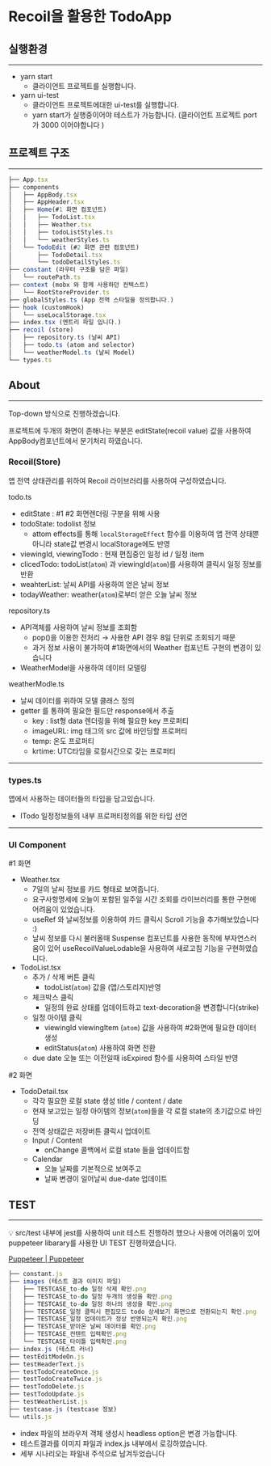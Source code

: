 # Recoil을 활용한 TodoApp

## 실행환경

---

- yarn start
  - 클라이언트 프로젝트를 실행합니다.
- yarn ui-test
  - 클라이언트 프로젝트에대한 ui-test를 실행합니다.
  - yarn start가 실행중이어야 테스트가 가능합니다. (클라이언트 프로젝트 port가 3000 이어야합니다 )

## 프로젝트 구조

---

```jsx
├── App.tsx
├── components
│   ├── AppBody.tsx
│   ├── AppHeader.tsx
│   ├── Home(#1 화면 컴포넌트)
│   │   ├── TodoList.tsx
│   │   ├── Weather.tsx
│   │   ├── todoListStyles.ts
│   │   └── weatherStyles.ts
│   └── TodoEdit (#2 화면 관련 컴포넌트)
│       ├── TodoDetail.tsx
│       └── todoDetailStyles.ts
├── constant (라우터 구조를 담은 파일)
│   └── routePath.ts
├── context (mobx 와 함께 사용하던 컨텍스트)
│   └── RootStoreProvider.ts
├── globalStyles.ts (App 전역 스타일을 정의합니다.)
├── hook (customHook)
│   └── useLocalStorage.tsx
├── index.tsx (엔트리 파일 입니다.)
├── recoil (store)
│   ├── repository.ts (날씨 API)
│   ├── todo.ts (atom and selector)
│   └── weatherModel.ts (날씨 Model)
└── types.ts
```

## About

---

Top-down 방식으로 진행하겠습니다.

프로젝트에 두개의 화면이 존해나는 부분은 editState(recoil value) 값을 사용하여 AppBody컴포넌트에서 분기처리 하였습니다.

### **Recoil(Store)**

앱 전역 상태관리를 위하여 Recoil 라이브러리를 사용하여 구성하였습니다.

todo.ts

- editState : #1 #2 화면렌더링 구분을 위해 사용
- todoState: todolist 정보
  - attom effects를 통해 `localStorageEffect` 함수를 이용하여 앱 전역 상태뿐 아니라
    state값 변경시 localStorage에도 반영
- viewingId, viewingTodo : 현재 편집중인 일정 id / 일정 item
- clicedTodo: todoList(`atom`) 과 viewingId(`atom`)를 사용하여 클릭시 일정 정보를 반환
- weahterList: 날씨 API를 사용하여 얻은 날씨 정보
- todayWeather: weather(`atom`)로부터 얻은 오늘 날씨 정보

repository.ts

- API객체를 사용하여 날씨 정보를 조회함
  - pop()을 이용한 전처리 → 사용한 API 경우 8일 단위로 조회되기 때문
  - 과거 정보 사용이 불가하여 #1화면에서의 Weather 컴포넌트 구현의 변경이 있습니다
- WeatherModel을 사용하여 데이터 모델링

weatherModle.ts

- 날씨 데이터를 위하여 모델 클래스 정의
- getter 를 통하여 필요한 필드만 response에서 추출
  - key : list형 data 렌더링을 위해 필요한 key 프로퍼티
  - imageURL: img 태그의 src 값에 바인딩할 프로퍼티
  - temp: 온도 프로퍼티
  - krtime: UTC타임을 로컬시간으로 갖는 프로퍼티

---

### types.ts

앱에서 사용하는 데이터들의 타입을 담고있습니다.

- ITodo 일정정보들의 내부 프로퍼티정의를 위한 타입 선언

---

### UI Component

#1 화면

- Weather.tsx
  - 7일의 날씨 정보를 카드 형태로 보여줍니다.
  - 요구사항명세에 오늘이 포함된 일주일 시간 조회를 라이브러리를 통한 구현에 어려움이 있었습니다.
  - useRef 와 날씨정보를 이용하여 카드 클릭시 Scroll 기능을 추가해보았습니다 :)
  - 날씨 정보를 다시 불러올때 Suspense 컴포넌트를 사용한 동작에 부자연스러움이 있어
    useRecoilValueLodable을 사용하여 새로고침 기능을 구현하였습니다.
- TodoList.tsx
  - 추가 / 삭제 버튼 클릭
    - todoList(`atom`) 값을 (앱/스토리지)반영
  - 체크박스 클릭
    - 일정의 완료 상태를 업데이트하고 text-decoration을 변경합니다(strike)
  - 일정 아이템 클릭
    - viewingId viewingItem (`atom`) 값을 사용하여 #2화면에 필요한 데이터 생성
    - editStatus(`atom`) 사용하여 화면 전환
  - due date 오늘 또는 이전일때 isExpired 함수를 사용하여 스타일 반영

#2 화면

- TodoDetail.tsx
  - 각각 필요한 로컬 state 생성 title / content / date
  - 현재 보고있는 일정 아이템의 정보(`atom`)들을 각 로컬 state의 초기값으로 바인딩
  - 전역 상태값은 저장버튼 클릭시 업데이트
  - Input / Content
    - onChange 콜백에서 로컬 state 들을 업데이트함
  - Calendar
    - 오늘 날짜를 기본적으로 보여주고
    - 날짜 변경이 일어날씨 due-date 업데이트

## TEST

---

<aside>
💡 src/test 내부에 jest를 사용하여 unit 테스트 진행하려 했으나 
사용에 어려움이 있어 puppeteer libarary를 사용한 UI TEST 진행하였습니다.

</aside>

[Puppeteer | Puppeteer](https://pptr.dev/)

```jsx
├── constant.js
├── images (테스트 결과 이미지 파일)
│   ├── TESTCASE_to-do 일정 삭제 확인.png
│   ├── TESTCASE_to-do 일정 두개의 생성을 확인.png
│   ├── TESTCASE_to-do 일정 하나의 생성을 확인.png
│   ├── TESTCASE_일정 클릭시 편집모드 todo 상세보기 화면으로 전환되는지 확인.png
│   ├── TESTCASE_일정 업데이트가 정상 반영되는지 확인.png
│   ├── TESTCASE_받아온 날씨 데이터를 확인.png
│   ├── TESTCASE_컨텐트 입력확인.png
│   └── TESTCASE_타이틀 입력확인.png
├── index.js (테스트 러너)
├── testEditModeOn.js
├── testHeaderText.js
├── testTodoCreateOnce.js
├── testTodoCreateTwice.js
├── testTodoDelete.js
├── testTodoUpdate.js
├── testWeatherList.js
├── testcase.js (testcase 정보)
└── utils.js
```

- index 파일의 브라우저 객체 생성시 headless option은 변경 가능합니다.
- 테스트결과를 이미지 파일과 index.js 내부에서 로깅하였습니다.
- 세부 시나리오는 파일내 주석으로 남겨두었습니다
